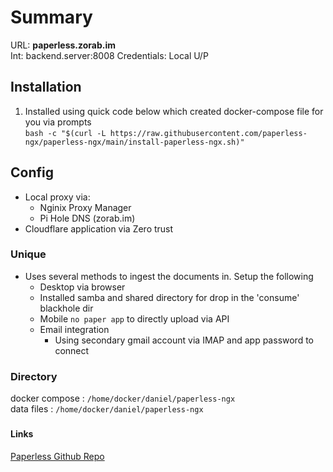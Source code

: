 
# Summary

   URL: **paperless.zorab.im**  
   Int: backend.server:8008 
   Credentials: Local U/P  

## Installation  

1. Installed using quick code below which created docker-compose file for you via prompts  
   `bash -c "$(curl -L https://raw.githubusercontent.com/paperless-ngx/paperless-ngx/main/install-paperless-ngx.sh)"` 

## Config  

* Local proxy via: 
  * Nginix Proxy Manager
  * Pi Hole DNS (zorab.im)
* Cloudflare application via Zero trust

### Unique

* Uses several methods to ingest the documents in. Setup the following
  * Desktop via browser
  *    Installed samba and shared directory for drop in the 'consume' blackhole dir
  * Mobile `no paper app` to directly upload via API
  * Email integration
    * Using secondary gmail account via IMAP and app password to connect

### Directory  

   docker compose   : `/home/docker/daniel/paperless-ngx`  
   data files       : `/home/docker/daniel/paperless-ngx`

### 

#### Links  

   [Paperless Github Repo](https://github.com/paperless-ngx/paperless-ngx)
